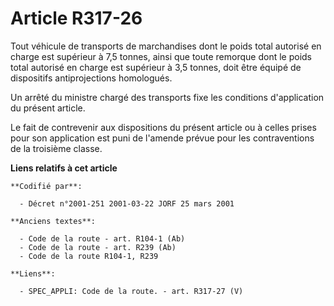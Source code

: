 # Article R317-26

Tout véhicule de transports de marchandises dont le poids total autorisé en charge est supérieur à 7,5 tonnes, ainsi que
toute remorque dont le poids total autorisé en charge est supérieur à 3,5 tonnes, doit être équipé de dispositifs
antiprojections homologués.

Un arrêté du ministre chargé des transports fixe les conditions d'application du présent article.

Le fait de contrevenir aux dispositions du présent article ou à celles prises pour son application est puni de l'amende
prévue pour les contraventions de la troisième classe.

**Liens relatifs à cet article**

	**Codifié par**:

	  - Décret n°2001-251 2001-03-22 JORF 25 mars 2001

	**Anciens textes**:

	  - Code de la route - art. R104-1 (Ab)
	  - Code de la route - art. R239 (Ab)
	  - Code de la route R104-1, R239

	**Liens**:

	  - SPEC_APPLI: Code de la route. - art. R317-27 (V)

